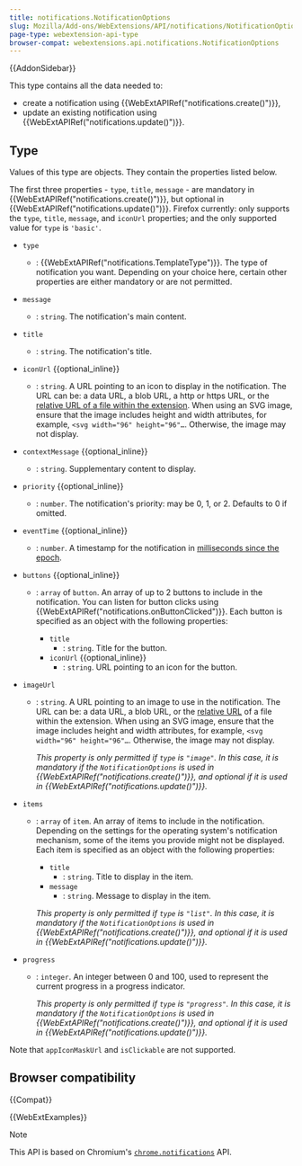 ```yaml
---
title: notifications.NotificationOptions
slug: Mozilla/Add-ons/WebExtensions/API/notifications/NotificationOptions
page-type: webextension-api-type
browser-compat: webextensions.api.notifications.NotificationOptions
---
```


{{AddonSidebar}}

This type contains all the data needed to:

- create a notification using {{WebExtAPIRef("notifications.create()")}},
- update an existing notification using {{WebExtAPIRef("notifications.update()")}}.

## Type

Values of this type are objects. They contain the properties listed below.

The first three properties - `type`, `title`, `message` - are mandatory in {{WebExtAPIRef("notifications.create()")}}, but optional in {{WebExtAPIRef("notifications.update()")}}. Firefox currently: only supports the `type`, `title`, `message`, and `iconUrl` properties; and the only supported value for `type` is `'basic'`.

- `type`
  - : {{WebExtAPIRef("notifications.TemplateType")}}. The type of notification you want. Depending on your choice here, certain other properties are either mandatory or are not permitted.
- `message`
  - : `string`. The notification's main content.
- `title`
  - : `string`. The notification's title.
- `iconUrl` {{optional_inline}}
  - : `string`. A URL pointing to an icon to display in the notification. The URL can be: a data URL, a blob URL, a http or https URL, or the [relative URL of a file within the extension](/en-US/docs/Mozilla/Add-ons/WebExtensions/Chrome_incompatibilities#relative_urls). When using an SVG image, ensure that the image includes height and width attributes, for example, `<svg width="96" height="96"…`. Otherwise, the image may not display.
- `contextMessage` {{optional_inline}}
  - : `string`. Supplementary content to display.
- `priority` {{optional_inline}}
  - : `number`. The notification's priority: may be 0, 1, or 2. Defaults to 0 if omitted.
- `eventTime` {{optional_inline}}
  - : `number`. A timestamp for the notification in [milliseconds since the epoch](https://en.wikipedia.org/wiki/Unix_time).
- `buttons` {{optional_inline}}

  - : `array` of `button`. An array of up to 2 buttons to include in the notification. You can listen for button clicks using {{WebExtAPIRef("notifications.onButtonClicked")}}. Each button is specified as an object with the following properties:

    - `title`
      - : `string`. Title for the button.
    - `iconUrl` {{optional_inline}}
      - : `string`. URL pointing to an icon for the button.

- `imageUrl`

  - : `string`. A URL pointing to an image to use in the notification. The URL can be: a data URL, a blob URL, or the [relative URL](/en-US/docs/Mozilla/Add-ons/WebExtensions/Chrome_incompatibilities#relative_urls) of a file within the extension. When using an SVG image, ensure that the image includes height and width attributes, for example, `<svg width="96" height="96"…`. Otherwise, the image may not display.

    _This property is only permitted if `type` is `"image"`. In this case, it is mandatory if the `NotificationOptions` is used in {{WebExtAPIRef("notifications.create()")}}, and optional if it is used in {{WebExtAPIRef("notifications.update()")}}._

- `items`

  - : `array` of `item`. An array of items to include in the notification. Depending on the settings for the operating system's notification mechanism, some of the items you provide might not be displayed. Each item is specified as an object with the following properties:

    - `title`
      - : `string`. Title to display in the item.
    - `message`
      - : `string`. Message to display in the item.

    _This property is only permitted if `type` is `"list"`. In this case, it is mandatory if the `NotificationOptions` is used in {{WebExtAPIRef("notifications.create()")}}, and optional if it is used in {{WebExtAPIRef("notifications.update()")}}._

- `progress`

  - : `integer`. An integer between 0 and 100, used to represent the current progress in a progress indicator.

    _This property is only permitted if `type` is `"progress"`. In this case, it is mandatory if the `NotificationOptions` is used in {{WebExtAPIRef("notifications.create()")}}, and optional if it is used in {{WebExtAPIRef("notifications.update()")}}._

Note that `appIconMaskUrl` and `isClickable` are not supported.

## Browser compatibility

{{Compat}}

{{WebExtExamples}}

> [!NOTE]
> This API is based on Chromium's [`chrome.notifications`](https://developer.chrome.com/docs/extensions/reference/notifications/) API.
